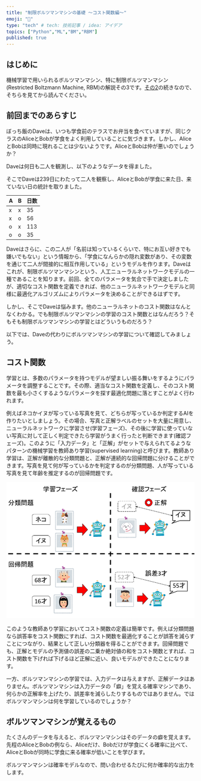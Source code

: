 ```yaml
---
title: "制限ボルツマンマシンの基礎 ～コスト関数編～"
emoji: "🤖"
type: "tech" # tech: 技術記事 / idea: アイデア
topics: ["Python","ML","BM","RBM"]
published: true
---
```


## はじめに

機械学習で用いられるボルツマンマシン、特に制限ボルツマンマシン(Restricted Boltzmann Machine, RBM)の解説その3です。[その2](https://zenn.dev/kaityo256/articles/boltzmann_machine2)の続きなので、そちらを見てから読んでください。

## 前回までのあらすじ

ぼっち飯のDaveは、いつも学食前のテラスでお弁当を食べていますが、同じクラスのAliceとBobが学食をよく利用していることに気づきます。しかし、AliceとBobは同時に現れることは少ないようです。AliceとBobは仲が悪いのでしょうか？

Daveは何日も二人を観測し、以下のようなデータを得ました。

そこでDaveは239日にわたって二人を観察し、AliceとBobが学食に来た日、来ていない日の統計を取りました。

|  A  |  B  | 日数|
| ---- | ---- |---|
|  x  | x  | 35|
|  x  |  o  |56|
|  o  |  x  |113|
|  o  |  o  |35|

Daveはさらに、この二人が「名前は知っているくらいで、特にお互い好きでも嫌いでもない」という情報から、「学食になんらかの隠れ変数があり、その変数を通じて二人が間接的に相互作用している」というモデルを作ります。Daveはこれが、制限ボルツマンマシンという、人工ニューラルネットワークモデルの一種であることを知ります。前回、全てのパラメータを気合で手で決定しましたが、適切なコスト関数を定義できれば、他のニューラルネットワークモデルと同様に最適化アルゴリズムによりパラメータを決めることができるはずです。

しかし、そこでDaveは悩みます。他のニューラルネットのコスト関数はなんとなくわかる。でも制限ボルツマンマシンの学習のコスト関数とはなんだろう？そもそも制限ボルツマンマシンの学習とはどういうものだろう？

以下では、Daveの代わりにボルツマンマシンの学習について確認してみましょう。

## コスト関数

学習とは、多数のパラメータを持つモデルが望ましい振る舞いをするようにパラメータを調整することです。その際、適当なコスト関数を定義し、そのコスト関数を最も小さくするようなパラメータを探す最適化問題に落とすことがよく行われます。

例えばネコかイヌが写っている写真を見て、どちらが写っているか判定するAIを作りたいとしましょう。その場合、写真と正解ラベルのセットを大量に用意し、ニューラルネットワークに学習させ(学習フェーズ)、その後に学習に使っていない写真に対して正しく判定できたら学習がうまく行ったと判断できます(確認フェーズ)。このように「入力データ」と「正解」がセットで与えられてるようなパターンの機械学習を教師あり学習(supervised learning)と呼びます。教師あり学習は、正解が離散的な分類問題と、正解が連続的な回帰問題に分けることができます。写真を見て何が写っているかを判定するのが分類問題、人が写っている写真を見て年齢を推定するのが回帰問題です。

![教師あり学習](/images/boltzmann_machine3/supervised.png)

このような教師あり学習においてコスト関数の定義は簡単です。例えば分類問題なら誤答率をコスト関数にすれば、コスト関数を最適化することが誤答を減らすことにつながり、結果として正しい分類器を得ることができます。回帰問題でも、正解とモデルの予測値の誤差の二乗か絶対値の和をコスト関数とすれば、コスト関数を下げれば下げるほど正解に近い、良いモデルができたことになります。

一方、ボルツマンマシンの学習では、入力データは与えますが、正解データはありません。ボルツマンマシンは入力データの「癖」を覚える確率マシンであり、何らかの正解率を上げたり、誤差率を減らしたりするものではありません。ではボルツマンマシンは何を学習しているのでしょうか？

## ボルツマンマシンが覚えるもの

たくさんのデータを与えると、ボルツマンマシンはそのデータの癖を覚えます。先程のAliceとBobの例なら、Aliceだけ、Bobだけが学食にくる確率に比べて、AliceとBobが同時に学食に来る確率が低いことを学びます。

ボルツマンマシンは確率モデルなので、問い合わせるたびに何か確率的な出力をします。
